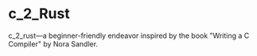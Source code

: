 # c_2_Rust
c_2_rust—a beginner-friendly endeavor inspired by the book "Writing a C Compiler" by Nora Sandler.
